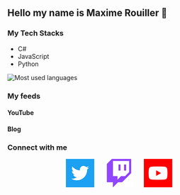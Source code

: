 ## Hello my name is Maxime Rouiller 👋

### My Tech Stacks

* C#
* JavaScript
* Python

![Most used languages](https://github-readme-stats.vercel.app/api/top-langs/?username=MaximRouiller&layout=compact)

### My feeds

#### YouTube

<!--START_SECTION:youtube-feed-->

<!--END_SECTION:youtube-feed-->
#### Blog

<!--START_SECTION:blog-feed-->

<!--END_SECTION:blog-feed-->

### Connect with me

<p align="center">
    <a href="https://twitter.com/MaximRouiller"><img alt="Twitter" src="./images/twitter.png"/></a>&nbsp;&nbsp;&nbsp;&nbsp;&nbsp;
<a href="https://twitch.tv/MaximeRouiller"><img alt="Twitch" src="./images/twitch.png"/></a>&nbsp;&nbsp;&nbsp;&nbsp;&nbsp;
<a href="https://youtube.com/c/MaximeRouiller"><img alt="YouTube" src="./images/youtube.png"/></a>
</p>
